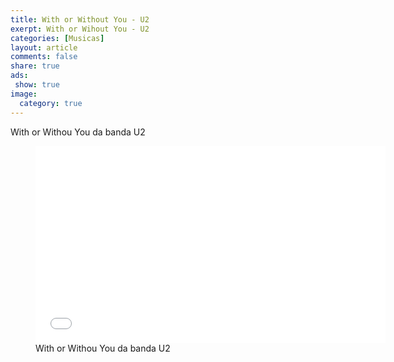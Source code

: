 ```yaml
---
title: With or Without You - U2
exerpt: With or Wihout You - U2
categories: [Musicas]
layout: article
comments: false
share: true
ads: 
 show: true
image:
  category: true
---
```


With or Withou You da banda U2

<figure>
<iframe width="560" height="315" src="//www.youtube.com/embed/WZKnQRkWzLI" frameborder="0" allowfullscreen></iframe>
<figcaption>With or Withou You da banda U2</figcaption>
</figure>